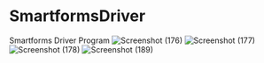 # SmartformsDriver
Smartforms Driver Program
![Screenshot (176)](https://user-images.githubusercontent.com/44570302/191011724-85d88efa-b043-43db-aeba-c0efc1f79e5d.png)
![Screenshot (177)](https://user-images.githubusercontent.com/44570302/191011735-cfce97e0-d0c0-4986-8756-8e5b91252767.png)
![Screenshot (178)](https://user-images.githubusercontent.com/44570302/191011760-e068df0a-ed5a-42ec-8405-150865102d58.png)
![Screenshot (189)](https://user-images.githubusercontent.com/44570302/191041075-b21958d0-acc9-450a-a7cf-04b7fdf9f664.png)
